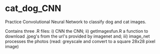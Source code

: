# cat_dog_CNN
Practice Convolutional Neural Network to classify dog and cat images.

Contains three .R files: i) CNN the CNN; ii) getImagesfun.R a function to download .jpeg's from the url's provided by imagenet and; iii) image_net processes the photos (read: greyscale and convert to a square 28x28 pixel image)

